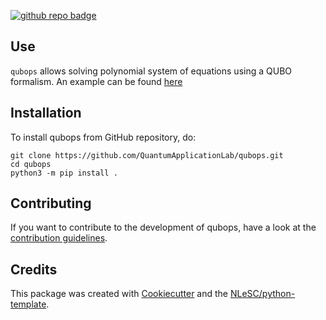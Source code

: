 


[![github repo badge](https://img.shields.io/badge/github-repo-000.svg?logo=github&labelColor=gray&color=blue)](https://github.com/QuantumApplicationLab/qubops)
<!-- [![github license badge](https://img.shields.io/github/license/QuantumApplicationLab/qubops)](https://github.com/QuantumApplicationLab/qubops)
[![RSD](https://img.shields.io/badge/rsd-qubops-00a3e3.svg)](https://www.research-software.nl/software/qubops) 
[![workflow pypi badge](https://img.shields.io/pypi/v/qubops.svg?colorB=blue)](https://pypi.python.org/project/qubops/) | -->

## Use
`qubops` allows solving polynomial system of equations using a QUBO formalism. An example can be found [here](./example/qubops.ipynb)

## Installation

To install qubops from GitHub repository, do:

```console
git clone https://github.com/QuantumApplicationLab/qubops.git
cd qubops
python3 -m pip install .
```

<!-- ## Documentation

Include a link to your project's full documentation here. -->

## Contributing

If you want to contribute to the development of qubops,
have a look at the [contribution guidelines](CONTRIBUTING.md).

## Credits

This package was created with [Cookiecutter](https://github.com/audreyr/cookiecutter) and the [NLeSC/python-template](https://github.com/NLeSC/python-template).
